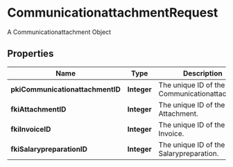 

# CommunicationattachmentRequest

A Communicationattachment Object

## Properties

| Name | Type | Description | Notes |
|------------ | ------------- | ------------- | -------------|
|**pkiCommunicationattachmentID** | **Integer** | The unique ID of the Communicationattachment |  [optional] |
|**fkiAttachmentID** | **Integer** | The unique ID of the Attachment. |  [optional] |
|**fkiInvoiceID** | **Integer** | The unique ID of the Invoice. |  [optional] |
|**fkiSalarypreparationID** | **Integer** | The unique ID of the Salarypreparation. |  [optional] |



